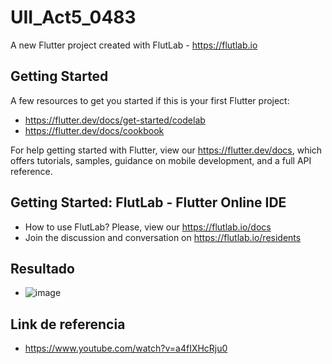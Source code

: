 # UII_Act5_0483

A new Flutter project created with FlutLab - https://flutlab.io

## Getting Started

A few resources to get you started if this is your first Flutter project:

- https://flutter.dev/docs/get-started/codelab
- https://flutter.dev/docs/cookbook

For help getting started with Flutter, view our
https://flutter.dev/docs, which offers tutorials,
samples, guidance on mobile development, and a full API reference.

## Getting Started: FlutLab - Flutter Online IDE

- How to use FlutLab? Please, view our https://flutlab.io/docs
- Join the discussion and conversation on https://flutlab.io/residents

## Resultado
- ![image](https://github.com/lgLara09/UII_Act5_0483/assets/143548080/395d9550-6c64-4041-ac19-9998ca9d6c47)

## Link de referencia
- https://www.youtube.com/watch?v=a4fIXHcRju0
